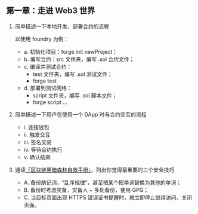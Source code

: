 ## 第一章：走进 Web3 世界

1. 简单描述一下本地开发、部署合约的流程

   以使用 foundry 为例：

   - a. 初始化项目：forge init newProject；
   - b. 编写合约：src 文件夹，编写 .sol 合约文件；
   - c. 编译并测试合约：
     - test 文件夹，编写 .sol 测试文件；
     - forge test
   - d. 部署到测试网络：
     - script 文件夹，编写 .sol 脚本文件；
     - forge script ...

2. 简单描述一下用户在使用一个 DApp 时与合约交互的流程

   - i. 连接钱包
   - ii. 触发交互
   - iii. 签名交易
   - iv. 等待合约执行
   - v. 确认结果

3. 通读[「区块链黑暗森林自救手册」](https://github.com/slowmist/Blockchain-dark-forest-selfguard-handbook/blob/main/README_CN.md)，列出你觉得最重要的三个安全技巧

   - A. 备份助记词，“乱序规律”，甚至把某个把单词替换为其他的单词；
   - B. 备份时考虑灾备，灾备人 + 多处备份，使用 GPG；
   - C. 当目标页面出现 HTTPS 错误证书提醒时，就立即停止继续访问、关闭页面。
